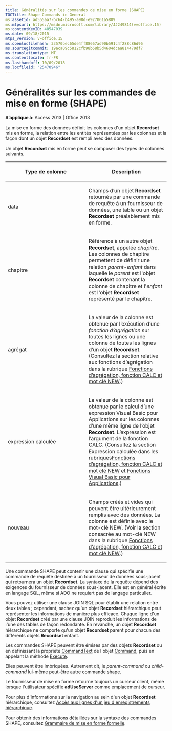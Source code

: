 ```yaml
---
title: Généralités sur les commandes de mise en forme (SHAPE)
TOCTitle: Shape Commands in General
ms:assetid: ad555aa7-bc64-b495-a98d-e927061a5809
ms:mtpsurl: https://msdn.microsoft.com/library/JJ249814(v=office.15)
ms:contentKeyID: 48547039
ms.date: 09/18/2015
mtps_version: v=office.15
ms.openlocfilehash: 33570bec65de4ff88667ad90b591c4f288c86d96
ms.sourcegitcommit: 19aca09c5812cfb98b68b5d4604dcaa814479df7
ms.translationtype: MT
ms.contentlocale: fr-FR
ms.lasthandoff: 10/09/2018
ms.locfileid: "25470946"
---
```

# <a name="shape-commands-in-general"></a>Généralités sur les commandes de mise en forme (SHAPE)


**S’applique à**: Access 2013 | Office 2013

La mise en forme des données définit les colonnes d'un objet **Recordset** mis en forme, la relation entre les entités représentées par les colonnes et la façon dont un objet **Recordset** est rempli avec des données.

Un objet **Recordset** mis en forme peut se composer des types de colonnes suivants.

<table>
<colgroup>
<col style="width: 50%" />
<col style="width: 50%" />
</colgroup>
<thead>
<tr class="header">
<th><p>Type de colonne</p></th>
<th><p>Description</p></th>
</tr>
</thead>
<tbody>
<tr class="odd">
<td><p>data</p></td>
<td><p>Champs d’un objet <strong>Recordset</strong> retournés par une commande de requête à un fournisseur de données, une table ou un objet <strong>Recordset</strong> préalablement mis en forme.</p></td>
</tr>
<tr class="even">
<td><p>chapitre</p></td>
<td><p>Référence à un autre objet <strong>Recordset</strong>, appelée <em>chapitre</em>. Les colonnes de chapitre permettent de définir une relation <em>parent-enfant</em> dans laquelle le <em>parent</em> est l'objet <strong>Recordset</strong> contenant la colonne de chapitre et l'<em>enfant</em> est l'objet <strong>Recordset</strong> représenté par le chapitre.</p></td>
</tr>
<tr class="odd">
<td><p>agrégat</p></td>
<td><p>La valeur de la colonne est obtenue par l’exécution d’une <em>fonction d’agrégation</em> sur toutes les lignes ou une colonne de toutes les lignes d’un objet <strong>Recordset</strong>.(Consultez la section relative aux fonctions d’agrégation dans la rubrique <a href="aggregate-functions-the-calc-function-and-the-new-keyword.md">Fonctions d’agrégation, fonction CALC et mot clé NEW</a>.)</p></td>
</tr>
<tr class="even">
<td><p>expression calculée</p></td>
<td><p>La valeur de la colonne est obtenue par le calcul d’une expression Visual Basic pour Applications sur les colonnes d’une même ligne de l’objet <strong>Recordset</strong>.  L’expression est l’argument de la fonction CALC. (Consultez la section Expression calculée dans les rubriques<a href="aggregate-functions-the-calc-function-and-the-new-keyword.md">Fonctions d’agrégation, fonction CALC et mot clé NEW</a> et <a href="visual-basic-for-applications-functions.md">Fonctions Visual Basic pour Applications</a>.)</p></td>
</tr>
<tr class="odd">
<td><p>nouveau</p></td>
<td><p>Champs créés et vides qui peuvent être ultérieurement remplis avec des données. La colonne est définie avec le mot-clé NEW. (Voir la section consacrée au mot-clé NEW dans la rubrique <a href="aggregate-functions-the-calc-function-and-the-new-keyword.md">Fonctions d’agrégation, fonction CALC et mot clé NEW</a>.)</p></td>
</tr>
</tbody>
</table>


Une commande SHAPE peut contenir une clause qui spécifie une commande de requête destinée à un fournisseur de données sous-jacent qui retournera un objet **Recordset**. La syntaxe de la requête dépend des exigences du fournisseur de données sous-jacent. Elle est en général écrite en langage SQL, même si ADO ne requiert pas de langage particulier.

Vous pouvez utiliser une clause JOIN SQL pour établir une relation entre deux tables ; cependant, sachez qu'un objet **Recordset** hiérarchique peut représenter les informations de manière plus efficace. Chaque ligne d'un objet **Recordset** créé par une clause JOIN reproduit les informations de l'une des tables de façon redondante. En revanche, un objet **Recordset** hiérarchique ne comporte qu'un objet **Recordset** parent pour chacun des différents objets **Recordset** enfant.

Les commandes SHAPE peuvent être émises par des objets **Recordset** ou en définissant la propriété [CommandText](commandtext-property-ado.md) de l'objet [Command](command-object-ado.md), puis en appelant la méthode [Execute](https://msdn.microsoft.com/library/jj248785\(v=office.15\)).

Elles peuvent être imbriquées. Autrement dit, le *parent-command* ou *child-command* lui-même peut-être autre commande shape.

Le fournisseur de mise en forme retourne toujours un curseur client, même lorsque l'utilisateur spécifie **adUseServer** comme emplacement de curseur.

Pour plus d'informations sur la navigation au sein d'un objet **Recordset** hiérarchique, consultez [Accès aux lignes d'un jeu d'enregistrements hiérarchique](accessing-rows-in-a-hierarchical-recordset.md).

Pour obtenir des informations détaillées sur la syntaxe des commandes SHAPE, consultez [Grammaire de mise en forme formelle](formal-shape-grammar.md).


